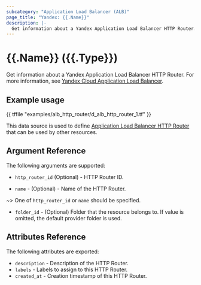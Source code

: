 ```yaml
---
subcategory: "Application Load Balancer (ALB)"
page_title: "Yandex: {{.Name}}"
description: |-
  Get information about a Yandex Application Load Balancer HTTP Router.
---
```


# {{.Name}} ({{.Type}})

Get information about a Yandex Application Load Balancer HTTP Router. For more information, see [Yandex Cloud Application Load Balancer](https://yandex.cloud/docs/application-load-balancer/quickstart).

## Example usage

{{ tffile "examples/alb_http_router/d_alb_http_router_1.tf" }}

This data source is used to define [Application Load Balancer HTTP Router](https://yandex.cloud/docs/application-load-balancer/concepts/http-router) that can be used by other resources.

## Argument Reference

The following arguments are supported:

* `http_router_id` (Optional) - HTTP Router ID.

* `name` - (Optional) - Name of the HTTP Router.

~> One of `http_router_id` or `name` should be specified.

* `folder_id` - (Optional) Folder that the resource belongs to. If value is omitted, the default provider folder is used.

## Attributes Reference

The following attributes are exported:

* `description` - Description of the HTTP Router.
* `labels` - Labels to assign to this HTTP Router.
* `created_at` - Creation timestamp of this HTTP Router.
